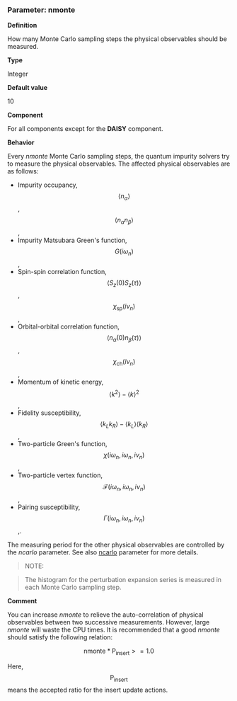 ### Parameter: nmonte

**Definition**

How many Monte Carlo sampling steps the physical observables should be measured.

**Type**

Integer

**Default value**

10

**Component**

For all components except for the **DAISY** component.

**Behavior**

Every *nmonte* Monte Carlo sampling steps, the quantum impurity solvers try to measure the physical observables. The affected physical observables are as follows:

* Impurity occupancy, $$\langle n_{\alpha} \rangle$$, $$\langle n_{\alpha}n_{\beta} \rangle$$,
* Impurity Matsubara Green's function, $$G(i\omega_n)$$,
* Spin-spin correlation function, $$\langle S_z(0) S_z(\tau) \rangle$$, $$\chi_{\text{sp}}(i\nu_n)$$,
* Orbital-orbital correlation function, $$\langle n_{\alpha}(0) n_{\beta}(\tau)\rangle$$, $$\chi_{\text{ch}}(i\nu_n)$$,
* Momentum of kinetic energy, $$\langle k^2 \rangle - \langle k \rangle^2$$,
* Fidelity susceptibility, $$\langle k_L k_R \rangle - \langle k_L \rangle \langle k_R \rangle$$,
* Two-particle Green's function, $$\chi(i\omega_n,i\omega_n,i\nu_n)$$,
* Two-particle vertex function, $$\mathcal{F}(i\omega_n,i\omega_n,i\nu_n)$$,
* Pairing susceptibility, $$\Gamma(i\omega_n,i\omega_n,i\nu_n)$$,.

The measuring period for the other physical observables are controlled by the *ncarlo* parameter. See also [ncarlo](p_ncarlo.md) parameter for more details.

> NOTE:

> The histogram for the perturbation expansion series is measured in each Monte Carlo sampling step.

**Comment**

You can increase *nmonte* to relieve the auto-correlation of physical observables between two successive measurements. However, large *nmonte* will waste the CPU times. It is recommended that a good *nmonte* should satisfy the following relation:

$$
\text{nmonte} * \text{P}_{\text{insert}} >= 1.0
$$

Here, $$\text{P}_{\text{insert}}$$ means the accepted ratio for the insert update actions.